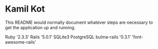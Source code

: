 # Kamil Kot 

This README would normally document whatever steps are necessary to get the
application up and running.

Ruby '2.3.3'
Rails '5.0.1'
SQLite3
PostgreSQL
bulma-rails '0.3.1'
'font-awesome-rails'
